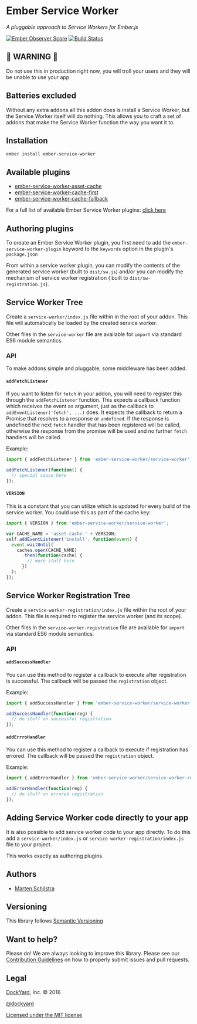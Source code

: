# Ember Service Worker

_A pluggable approach to Service Workers for Ember.js_

[![Ember Observer Score](https://emberobserver.com/badges/ember-service-worker.svg)](https://emberobserver.com/addons/ember-service-worker)
[![Build Status](https://travis-ci.org/DockYard/ember-service-worker.svg?branch=master)](https://travis-ci.org/DockYard/ember-service-worker)

## 🚨 WARNING 🚨

Do not use this in production right now, you will troll your users and they will be unable to use your app.

## Batteries excluded

Without any extra addons all this addon does is install a Service Worker,
but the Service Worker itself will do nothing.
This allows you to craft a set of addons that make the Service Worker function the way you want it to.

## Installation

```
ember install ember-service-worker
```

## Available plugins

- [ember-service-worker-asset-cache](https://github.com/DockYard/ember-service-worker-asset-cache)
- [ember-service-worker-cache-first](https://github.com/DockYard/ember-service-worker-cache-first)
- [ember-service-worker-cache-fallback](https://github.com/DockYard/ember-service-worker-cache-fallback)

For a full list of available Ember Service Worker plugins: [click here](https://npmsearch.com/?q=keywords:ember-service-worker-plugin)

## Authoring plugins

To create an Ember Service Worker plugin, you first need to add the
`ember-service-worker-plugin` keyword to the `keywords` option in the plugin's
`package.json`

From within a service worker plugin, you can modify the contents of the generated service worker
(built to `dist/sw.js`) and/or you can modify the mechanism of service worker registration ( built
to `dist/sw-registration.js`).

## Service Worker Tree

Create a `service-worker/index.js` file within in the root of your addon. This file will
automatically be loaded by the created service worker.

Other files in the `service-worker` file are available for `import` via standard ES6 module
semantics.

### API

To make addons simple and pluggable, some middleware has been added.

#### `addFetchListener`

If you want to listen for `fetch` in your addon, you will need to register this
through the `addFetchListener` function. This expects a callback function which
receives the event as argument, just as the callback to
`addEventListener('fetch', ...)` does. It expects the callback to return a
Promise that resolves to a response or `undefined`. If the response is undefined
the next `fetch` handler that has been registered will be called, otherwise the
response from the promise will be used and no further `fetch` handlers will be
called.

Example:

```js
import { addFetchListener } from 'ember-service-worker/service-worker';

addFetchListener(function() {
  // special sauce here
});
```

#### `VERSION`

This is a constant that you can utilize which is updated for every build of the
service worker. You could use this as part of the cache key:

```js
import { VERSION } from 'ember-service-worker/service-worker';

var CACHE_NAME = 'asset-cache-' + VERSION;
self.addEventListener('install', function(event) {
  event.waitUntil(
    caches.open(CACHE_NAME)
      .then(function(cache) {
        // more stuff here
      })
  );
});
```

## Service Worker Registration Tree

Create a `service-worker-registration/index.js` file within the root of your addon. This file
is required to register the service worker (and its scope).

Other files in the `service-worker-registration` file are available for `import` via standard
ES6 module semantics.

### API

#### `addSuccessHandler`

You can use this method to register a callback to execute after registration is successful.
The callback will be passed the `registration` object.

Example:

```js
import { addSuccessHandler } from 'ember-service-worker/service-worker-registration';

addSuccessHandler(function(reg) {
  // do stuff on successful registration
});
```

#### `addErrroHandler`

You can use this method to register a callback to execute if registration has errored.
The callback will be passed the `registration` object.

Example:

```js
import { addErrorHandler } from 'ember-service-worker/service-worker-registration';

addErrorHandler(function(reg) {
  // do stuff on errored registration
});
```

## Adding Service Worker code directly to your app

It is also possible to add service worker code to your app directly. To do this
add a `service-worker/index.js` or `service-worker-registration/index.js` file to
your project.

This works exactly as authoring plugins.

## Authors

* [Marten Schilstra](http://twitter.com/martndemus)

## Versioning

This library follows [Semantic Versioning](http://semver.org)

## Want to help?

Please do! We are always looking to improve this library. Please see our
[Contribution Guidelines](https://github.com/dockyard/ember-service-worker/blob/master/CONTRIBUTING.md)
on how to properly submit issues and pull requests.

## Legal

[DockYard](http://dockyard.com/), Inc. &copy; 2016

[@dockyard](http://twitter.com/dockyard)

[Licensed under the MIT license](http://www.opensource.org/licenses/mit-license.php)
